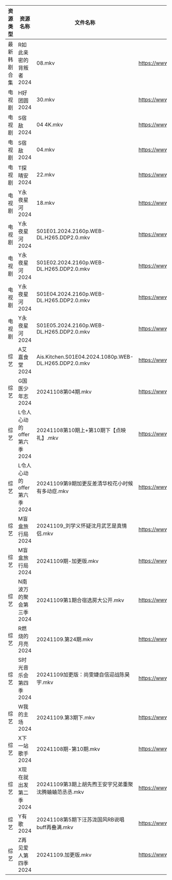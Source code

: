| 资源类型   | 资源名称               | 文件名称                                                 | 分享链接                                 | 更新时间                |
| ------ | ------------------ | ---------------------------------------------------- | ------------------------------------ | ------------------- |
| 最新韩剧合集 | R如此亲密的背叛者2024      | 08.mkv                                               | https://www.alipan.com/s/XPaiCBQqD2E | 2024-11-09 00:06:08 |
| 电视剧    | H好团圆2024           | 30.mkv                                               | https://www.alipan.com/s/d2bHdxmufLL | 2024-11-09 20:05:26 |
| 电视剧    | S宿敌2024            | 04 4K.mkv                                            | https://www.alipan.com/s/jyw7xtYezPF | 2024-11-09 08:06:09 |
| 电视剧    | S宿敌2024            | 04.mkv                                               | https://www.alipan.com/s/jyw7xtYezPF | 2024-11-09 08:06:09 |
| 电视剧    | T探晴安2024           | 22.mkv                                               | https://www.alipan.com/s/BScPfWednTi | 2024-11-09 14:06:13 |
| 电视剧    | Y永夜星河2024          | 18.mkv                                               | https://www.alipan.com/s/torupuzCfzz | 2024-11-09 19:06:33 |
| 电视剧    | Y永夜星河2024          | S01E01.2024.2160p.WEB-DL.H265.DDP2.0.mkv             | https://www.alipan.com/s/torupuzCfzz | 2024-11-09 19:06:33 |
| 电视剧    | Y永夜星河2024          | S01E02.2024.2160p.WEB-DL.H265.DDP2.0.mkv             | https://www.alipan.com/s/torupuzCfzz | 2024-11-09 19:06:32 |
| 电视剧    | Y永夜星河2024          | S01E04.2024.2160p.WEB-DL.H265.DDP2.0.mkv             | https://www.alipan.com/s/torupuzCfzz | 2024-11-09 19:06:32 |
| 电视剧    | Y永夜星河2024          | S01E05.2024.2160p.WEB-DL.H265.DDP2.0.mkv             | https://www.alipan.com/s/torupuzCfzz | 2024-11-09 19:06:32 |
| 综艺     | A艾嘉食堂2024          | Ais.Kitchen.S01E04.2024.1080p.WEB-DL.H265.DDP2.0.mkv | https://www.alipan.com/s/qqA2j1AeyfW | 2024-11-09 08:06:56 |
| 综艺     | G国医少年志2024         | 20241108第04期.mkv                                     | https://www.alipan.com/s/wkqS6TFhLw8 | 2024-11-09 12:06:36 |
| 综艺     | L令人心动的offer第六季2024 | 20241108第10期上+第10期下【点映礼】.mkv                         | https://www.alipan.com/s/wF4mBRf7vAS | 2024-11-09 08:07:18 |
| 综艺     | L令人心动的offer第六季2024 | 20241109第9期加更反差清华校花小时候有多动症.mkv                       | https://www.alipan.com/s/wF4mBRf7vAS | 2024-11-09 14:06:58 |
| 综艺     | M盲盒旅行局2024         | 20241109_刘学义怀疑沈月武艺是真情侣.mkv                           | https://www.alipan.com/s/sw7yafb4e5C | 2024-11-09 14:07:06 |
| 综艺     | M盲盒旅行局2024         | 20241109期-加更版.mkv                                    | https://www.alipan.com/s/sw7yafb4e5C | 2024-11-09 14:07:06 |
| 综艺     | N南波万的聚会第三季2024     | 20241109第1期合宿选房大公开.mkv                               | https://www.alipan.com/s/ZWErZGPfuar | 2024-11-09 14:07:18 |
| 综艺     | R燃烧的月亮2024         | 20241109.第24期.mkv                                    | https://www.alipan.com/s/S4qcpFUguQa | 2024-11-09 14:07:31 |
| 综艺     | S时光音乐会第四季2024      | 20241109加更版：尚雯婕自信迎战陈昊宇.mkv                           | https://www.alipan.com/s/JiNiXNR4dny | 2024-11-09 16:07:36 |
| 综艺     | W我的主场2024          | 20241109.第3期下.mkv                                    | https://www.alipan.com/s/KLxaNppeykr | 2024-11-09 14:08:00 |
| 综艺     | X下一站歌手2024         | 20241108期-第10期.mkv                                   | https://www.alipan.com/s/eBKzWFKqm82 | 2024-11-09 00:08:08 |
| 综艺     | X现在就出发第二季2024      | 20241109第3期上胡先煦王安宇兄弟重聚沈腾蛐蛐范丞丞.mkv                    | https://www.alipan.com/s/YwguExbkfUt | 2024-11-09 14:08:13 |
| 综艺     | Y有歌2024            | 20241108第5期下汪苏泷国风RB说唱buff再叠满.mkv                     | https://www.alipan.com/s/6yGmsoRcXPy | 2024-11-09 12:08:14 |
| 综艺     | Z再见爱人第四季2024       | 20241109.加更版.mkv                                     | https://www.alipan.com/s/js8zJ9enmDc | 2024-11-09 14:08:28 |
